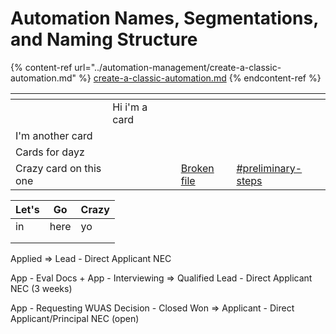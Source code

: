 # Automation Names, Segmentations, and Naming Structure



{% content-ref url="../automation-management/create-a-classic-automation.md" %}
[create-a-classic-automation.md](../automation-management/create-a-classic-automation.md)
{% endcontent-ref %}



<table data-view="cards"><thead><tr><th></th><th></th><th></th><th data-hidden data-card-cover data-type="files"></th><th data-hidden data-card-target data-type="content-ref"></th></tr></thead><tbody><tr><td></td><td>Hi i'm a card</td><td></td><td></td><td></td></tr><tr><td>I'm another card</td><td></td><td></td><td></td><td></td></tr><tr><td>Cards for dayz</td><td></td><td></td><td></td><td></td></tr><tr><td>Crazy card on this one</td><td></td><td></td><td><a href="broken-reference">Broken file</a></td><td><a href="../automation-management/create-a-classic-automation.md#preliminary-steps">#preliminary-steps</a></td></tr></tbody></table>





| Let's | Go   | Crazy |
| ----- | ---- | ----- |
| in    | here | yo    |
|       |      |       |
|       |      |       |

Applied => Lead - Direct Applicant NEC

App - Eval Docs + App - Interviewing => Qualified Lead - Direct Applicant NEC (3 weeks)

App - Requesting WUAS Decision - Closed Won => Applicant - Direct Applicant/Principal NEC (open)
